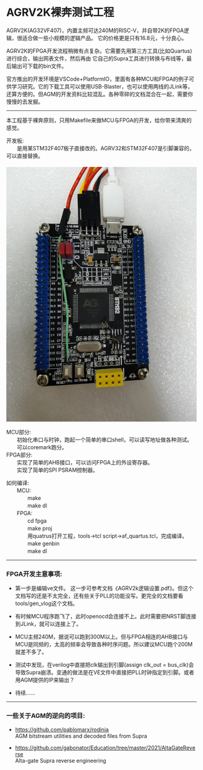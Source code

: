 
# AGRV2K裸奔测试工程

AGRV2K(AG32VF407)，内置主频可达240M的RISC-V，并自带2K的FPGA逻辑，很适合做一些小规模的逻辑产品。
它的价格更是只有16.8元，十分良心。

AGRV2K的FPGA开发流程稍微有点复杂。它需要先用第三方工具(比如Quartus)进行综合，输出网表文件，然后再由
它自己的Supra工具进行转换与布线等，最后输出可下载的bin文件。

官方推出的开发环境是VSCode+PlatformIO，里面有各种MCU和FPGA的例子可供学习研究。它的下载工具可以使用USB-Blaster，也可以使用两线的JLink等，还算方便的。但AGM的开发资料比较混乱。各种零碎的文档混合在一起，需要你慢慢的去发掘。

------
本工程基于裸奔原则，只用Makefile来做MCU与FPGA的开发，给你带来清爽的感觉。

开发板:  
　　是用某STM32F407板子直接改的。AGRV32和STM32F407是引脚兼容的，可以直接替换。  
　　![ ](board.png)

MCU部分:  
　　初始化串口与时钟，跑起一个简单的串口shell，可以读写地址做各种测试。  
　　可以coremark跑分。  
FPGA部分:  
　　实现了简单的AHB接口，可以访问FPGA上的外设寄存器。  
　　实现了简单的SPI PSRAM控制器。  

如何编译:  
　　MCU:  
　　　　make  
　　　　make dl  
　　FPGA:  
　　　　cd fpga  
　　　　make proj  
　　　　用quatrus打开工程，tools->tcl script->af_quartus.tcl，完成编译。  
　　　　make genbin  
　　　　make dl  

------
### FPGA开发主意事项:

- 第一步是编辑ve文件。 这一步可参考文档《AGRV2k逻辑设置.pdf》。但这个文档写的还是不太完全，还有些关于PLL的功能没写。更完全的文档要看tools/gen_vlog这个文档。

- 有时候MCU程序跑飞了，此时openocd会连接不上。此时需要把NRST脚连接到JLink，就可以连接上了。

- MCU主频240M，据说可以跑到300M以上。但与FPGA相连的AHB接口与MCU是同频的，太高的频率会导致各种时序问题。所以建议MCU跑个200M就差不多了。

- 测试中发现，在verilog中直接把clk输出到引脚(assign clk_out = bus_clk)会导致Supra崩溃。变通的做法是在VE文件中直接把PLL时钟指定到引脚。或者用AGM提供的IP来输出？

- 待续......

------
### 一些关于AGM的逆向的项目:
- https://github.com/pablomarx/rodinia  
AGM bitstream utilities and decoded files from Supra 

- https://github.com/gabonator/Education/tree/master/2021/AltaGateReverse  
Alta-gate Supra reverse engineering

